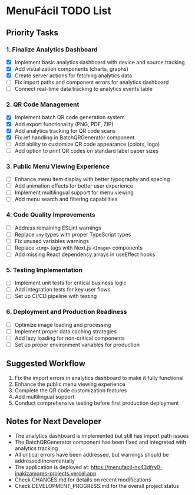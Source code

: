 # MenuFácil TODO List

## Priority Tasks

### 1. Finalize Analytics Dashboard 
- [x] Implement basic analytics dashboard with device and source tracking
- [x] Add visualization components (charts, graphs)
- [x] Create server actions for fetching analytics data
- [ ] Fix import paths and component errors for analytics dashboard
- [ ] Connect real-time data tracking to analytics events table

### 2. QR Code Management
- [x] Implement batch QR code generation system
- [x] Add export functionality (PNG, PDF, ZIP)
- [x] Add analytics tracking for QR code scans
- [x] Fix ref handling in BatchQRGenerator component
- [ ] Add ability to customize QR code appearance (colors, logo)
- [ ] Add option to print QR codes on standard label paper sizes

### 3. Public Menu Viewing Experience
- [ ] Enhance menu item display with better typography and spacing
- [ ] Add animation effects for better user experience
- [ ] Implement multilingual support for menu viewing
- [ ] Add menu search and filtering capabilities

### 4. Code Quality Improvements
- [ ] Address remaining ESLint warnings
- [ ] Replace `any` types with proper TypeScript types
- [ ] Fix unused variables warnings
- [ ] Replace `<img>` tags with Next.js `<Image>` components
- [ ] Add missing React dependency arrays in useEffect hooks

### 5. Testing Implementation
- [ ] Implement unit tests for critical business logic
- [ ] Add integration tests for key user flows
- [ ] Set up CI/CD pipeline with testing

### 6. Deployment and Production Readiness
- [ ] Optimize image loading and processing
- [ ] Implement proper data caching strategies
- [ ] Add lazy loading for non-critical components
- [ ] Set up proper environment variables for production

## Suggested Workflow

1. Fix the import errors in analytics dashboard to make it fully functional
2. Enhance the public menu viewing experience
3. Complete the QR code customization features
4. Add multilingual support
5. Conduct comprehensive testing before first production deployment

## Notes for Next Developer

- The analytics dashboard is implemented but still has import path issues
- The BatchQRGenerator component has been fixed and integrated with analytics tracking
- All critical errors have been addressed, but warnings should be addressed incrementally
- The application is deployed at: https://menufacil-nx43dfrv0-inakizamores-projects.vercel.app
- Check CHANGES.md for details on recent modifications
- Check DEVELOPMENT_PROGRESS.md for the overall project status 